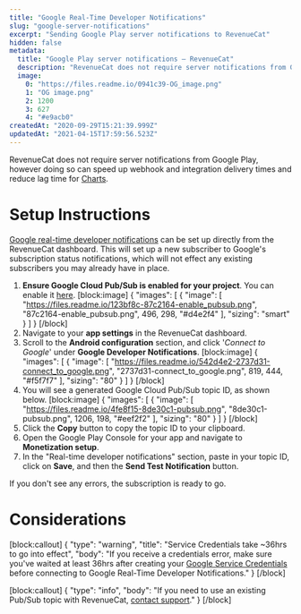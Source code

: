 ```yaml
---
title: "Google Real-Time Developer Notifications"
slug: "google-server-notifications"
excerpt: "Sending Google Play server notifications to RevenueCat"
hidden: false
metadata: 
  title: "Google Play server notifications – RevenueCat"
  description: "RevenueCat does not require server notifications from Google Play, however doing so can speed up webhook and integration delivery times and reduce lag time for Charts."
  image: 
    0: "https://files.readme.io/0941c39-OG_image.png"
    1: "OG image.png"
    2: 1200
    3: 627
    4: "#e9acb0"
createdAt: "2020-09-29T15:21:39.999Z"
updatedAt: "2021-04-15T17:59:56.523Z"
---
```

RevenueCat does not require server notifications from Google Play, however doing so can speed up webhook and integration delivery times and reduce lag time for [Charts](doc:charts).

# Setup Instructions

[Google real-time developer notifications](https://developer.android.com/google/play/billing/realtime_developer_notifications) can be set up directly from the RevenueCat dashboard. This will set up a new subscriber to Google's subscription status notifications, which will not effect any existing subscribers you may already have in place.

1. **Ensure Google Cloud Pub/Sub is enabled for your project**. You can enable it [here](https://console.cloud.google.com/flows/enableapi?apiid=pubsub).
[block:image]
{
  "images": [
    {
      "image": [
        "https://files.readme.io/123bf8c-87c2164-enable_pubsub.png",
        "87c2164-enable_pubsub.png",
        496,
        298,
        "#d4e2f4"
      ],
      "sizing": "smart"
    }
  ]
}
[/block]
2. Navigate to your **app settings** in the RevenueCat dashboard.
3. Scroll to the **Android configuration** section, and click '*Connect to Google*' under **Google Developer Notifications**.
[block:image]
{
  "images": [
    {
      "image": [
        "https://files.readme.io/542d4e2-2737d31-connect_to_google.png",
        "2737d31-connect_to_google.png",
        819,
        444,
        "#f5f7f7"
      ],
      "sizing": "80"
    }
  ]
}
[/block]
4. You will see a generated Google Cloud Pub/Sub topic ID, as shown below.
[block:image]
{
  "images": [
    {
      "image": [
        "https://files.readme.io/4fe8f15-8de30c1-pubsub.png",
        "8de30c1-pubsub.png",
        1206,
        198,
        "#eef2f2"
      ],
      "sizing": "80"
    }
  ]
}
[/block]
5. Click the **Copy** button to copy the topic ID to your clipboard.
6. Open the Google Play Console for your app and navigate to **Monetization setup**.
7. In the "Real-time developer notifications" section, paste in your topic ID, click on **Save**, and then the **Send Test Notification** button.

If you don't see any errors, the subscription is ready to go.

# Considerations
[block:callout]
{
  "type": "warning",
  "title": "Service Credentials take ~36hrs to go into effect",
  "body": "If you receive a credentials error, make sure you've waited at least 36hrs after creating your [Google Service Credentials](creating-play-service-credentials) before connecting to Google Real-Time Developer Notifications."
}
[/block]

[block:callout]
{
  "type": "info",
  "body": "If you need to use an existing Pub/Sub topic with RevenueCat, [contact support](https://support.revenuecat.com/)."
}
[/block]